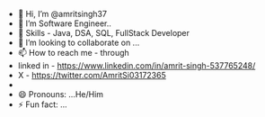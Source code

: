 - 👋 Hi, I’m @amritsingh37
- 👀 I’m Software Engineer..
- 🌱 Skills - Java, DSA, SQL, FullStack Developer
- 💞️ I’m looking to collaborate on ...
- 📫 How to reach me - through
-  linked in - https://www.linkedin.com/in/amrit-singh-537765248/
-  X - https://twitter.com/AmritSi03172365
-  
- 😄 Pronouns: ...He/Him
- ⚡ Fun fact: ...

<!---
amritsingh37/amritsingh37 is a ✨ special ✨ repository because its `README.md` (this file) appears on your GitHub profile.
You can click the Preview link to take a look at your changes.
--->
